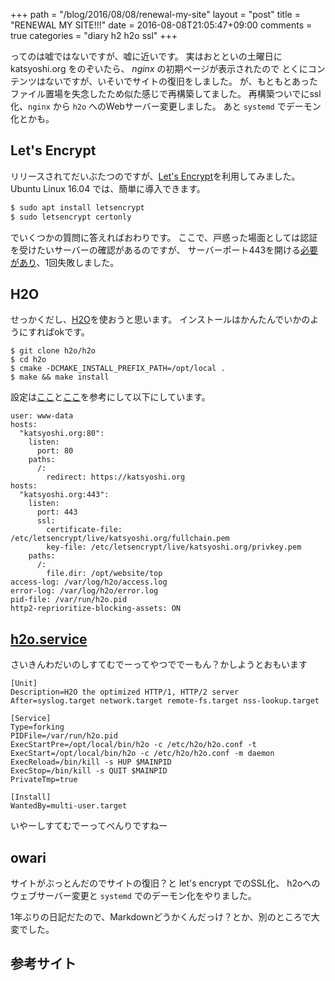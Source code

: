 +++
path = "/blog/2016/08/08/renewal-my-site"
layout = "post"
title = "RENEWAL MY SITE!!!"
date = 2016-08-08T21:05:47+09:00
comments = true
categories = "diary h2 h2o ssl"
+++

ってのは嘘ではないですが、嘘に近いです。
実はおとといの土曜日に katsyoshi.org をのぞいたら、 *nginx* の初期ページが表示されたので
とくにコンテンツはないですが、いそいでサイトの復旧をしました。
が、もともとあったファイル置場を失念したため似た感じで再構築してました。
再構築ついでにssl化、`nginx` から `h2o` へのWebサーバー変更しました。
あと `systemd` でデーモン化とかも。

## Let's Encrypt

リリースされてだいぶたつのですが、[Let's Encrypt][letsencrypt]を利用してみました。
Ubuntu Linux 16.04 では、簡単に導入できます。

```bash
$ sudo apt install letsencrypt
$ sudo letsencrypt certonly
```

でいくつかの質問に答えればおわりです。
ここで、戸惑った場面としては認証を受けたいサーバーの確認があるのですが、
サーバーポート443を開ける[必要があり][letsencrypt-jp]、1回失敗しました。

## H2O

せっかくだし、[H2O][h2o/h2o]を使おうと思います。
インストールはかんたんでいかのようにすればokです。

```
$ git clone h2o/h2o
$ cd h2o
$ cmake -DCMAKE_INSTALL_PREFIX_PATH=/opt/local .
$ make && make install
```

設定は[ここ][h2o/config]と[ここ][h2o/redirect]を参考にして以下にしています。

```
user: www-data
hosts:
  "katsyoshi.org:80":
    listen:
      port: 80
    paths:
      /:
        redirect: https://katsyoshi.org
hosts:
  "katsyoshi.org:443":
    listen:
      port: 443
      ssl:
        certificate-file: /etc/letsencrypt/live/katsyoshi.org/fullchain.pem
        key-file: /etc/letsencrypt/live/katsyoshi.org/privkey.pem
    paths:
      /:
        file.dir: /opt/website/top
access-log: /var/log/h2o/access.log
error-log: /var/log/h2o/error.log
pid-file: /var/run/h2o.pid
http2-reprioritize-blocking-assets: ON
```

## [h2o.service][h2o/systemd]

さいきんわだいのしすてむでーってやつででーもん？かしようとおもいます

```
[Unit]
Description=H2O the optimized HTTP/1, HTTP/2 server
After=syslog.target network.target remote-fs.target nss-lookup.target

[Service]
Type=forking
PIDFile=/var/run/h2o.pid
ExecStartPre=/opt/local/bin/h2o -c /etc/h2o/h2o.conf -t
ExecStart=/opt/local/bin/h2o -c /etc/h2o/h2o.conf -m daemon
ExecReload=/bin/kill -s HUP $MAINPID
ExecStop=/bin/kill -s QUIT $MAINPID
PrivateTmp=true

[Install]
WantedBy=multi-user.target
```

いやーしすてむでーってべんりですねー

## owari
サイトがぶっとんだのでサイトの復旧？と let's encrypt でのSSL化、 h2oへのウェブサーバー変更と `systemd` でのデーモン化をやりました。

1年ぶりの日記だたので、Markdownどうかくんだっけ？とか、別のところで大変でした。

## 参考サイト

[letsencrypt]: https://letsencrypt.org
[letsencrypt-jp]: https://letsencrypt.jp
[h2o/h2o]: https://h2o.examp1e.net/
[h2o/config]: https://h2o.examp1e.net/configure/quick_start.html
[h2o/redirect]: https://github.com/h2o/h2o/wiki/redirect-HTTP-to-HTTPS
[h2o/systemd]: https://negima.mobi/2015/10/2092
